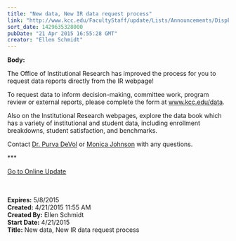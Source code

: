 ```yaml
---
title: "New data, New IR data request process"
link: "http://www.kcc.edu/FacultyStaff/update/Lists/Announcements/DispForm.aspx?ID=1895"
sort_date: 1429635328000
pubDate: "21 Apr 2015 16:55:28 GMT"
creator: "Ellen Schmidt"
---
```


<div><b>Body:</b> <div class="ExternalClass19D2CB891BCD4A66889F4BEBCDCE7B2C"><p>The Office of Institutional Research has improved the process for you to request data reports directly from the IR webpage! </p>
<p>To request data to inform decision-making, committee work, program review or external reports, please complete the form at <a href="/data">www.kcc.edu/data</a>.</p>
<p>Also on the Institutional Research webpages, explore the data book which has a variety of institutional and student data, including enrollment breakdowns, student satisfaction, and benchmarks.</p>
<p>Contact <a href="mailto:pdevol@kcc.edu">Dr. Purva DeVol</a> or <a href="mailto:mjohnson@kcc.edu">Monica Johnson</a> with any questions.<br /></p>
<p>***</p>
<p><a href="/Update">Go to Online Update</a><br /><br />​</p></div></div>
<div><b>Expires:</b> 5/8/2015</div>
<div><b>Created:</b> 4/21/2015 11:55 AM</div>
<div><b>Created By:</b> Ellen Schmidt</div>
<div><b>Start Date:</b> 4/21/2015</div>
<div><b>Title:</b> New data, New IR data request process</div>
